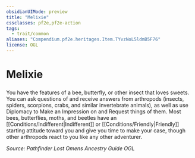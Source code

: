 ```yaml
---
obsidianUIMode: preview
title: "Melixie"
cssclasses: pf2e,pf2e-action
tags:
  - trait/common
aliases: "Compendium.pf2e.heritages.Item.TYvzNoL5ldmB5F76"
license: OGL
---
```

# Melixie

### 






You have the features of a bee, butterfly, or other insect that loves sweets. You can ask questions of and receive answers from arthropods (insects, spiders, scorpions, crabs, and similar invertebrate animals), as well as use Diplomacy to Make an Impression on and Request things of them. Most bees, butterflies, moths, and beetles have an [[Conditions/Indifferent|Indifferent]] or [[Conditions/Friendly|Friendly]] starting attitude toward you and give you time to make your case, though other arthropods react to you like any other adventurer.

*Source: Pathfinder Lost Omens Ancestry Guide*
*OGL*